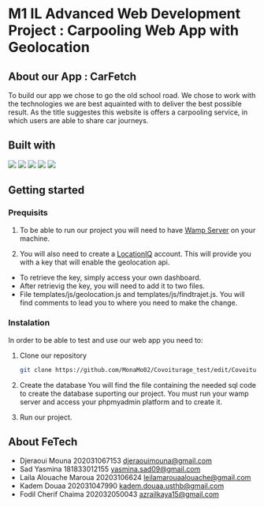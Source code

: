 # M1 IL Advanced Web Development Project : Carpooling Web App with Geolocation 

## About our App : CarFetch
To build our app we chose to go the old school road. We chose to work with the technologies we are best aquainted with to deliver the best possible result. 
As the title suggestes this website is offers a carpooling service, in which users are able to share car journeys. 

## Built with
[<img src="https://img.shields.io/badge/-HTML-red">](https://html.spec.whatwg.org/)
[<img src="https://img.shields.io/badge/-CSS-purple">](https://www.w3.org/Style/CSS/Overview.en.html)
[<img src="https://img.shields.io/badge/-PHP-grey">](https://www.php.net/)
[<img src="https://img.shields.io/badge/-JavaScript-yellow">](https://developer.mozilla.org/en-US/docs/Web/JavaScript)
[<img src="https://img.shields.io/badge/-Bootstrap-blue">](https://getbootstrap.com/)


## Getting started 

### Prequisits 
1. To be able to run our project you will need to have [Wamp Server](https://sourceforge.net/projects/wampserver/) on your machine.

2. You will also need to create a [LocationIQ](https://locationiq.com/) account. This will provide you with a key that will enable the  geolocation api.
 - To retrieve the key, simply access your own dashboard.
 - After retrievig the key, you will need to add it to two files.
 - File templates/js/geolocation.js and templates/js/findtrajet.js. You will find comments to lead you to where you need to make the change. 

   
### Instalation 

In order to be able to test and use our web app you need to: 
1. Clone our repository
   ```sh
   git clone https://github.com/MonaMo02/Covoiturage_test/edit/Covoiturage_test.git
   ```
2. Create the database
    You will find the file containing the needed sql code to create the database suporting our project.
   You must run your wamp server and access your phpmyadmin platform and to create it.
   
3.  Run our project.


## About FeTech 
- Djeraoui Mouna 202031067153 djeraouimouna@gmail.com
- Sad Yasmina 181833012155   yasmina.sad09@gmail.com 
- Laila Alouache Maroua 20203106624  leilamarouaalouache@gmail.com 
- Kadem Douaa 202031047990   kadem.douaa.usthb@gmail.com 
- Fodil Cherif Chaima   202032050043  azrailkaya15@gmail.com

